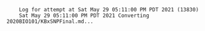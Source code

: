         Log for attempt at Sat May 29 05:11:00 PM PDT 2021 (13830)
        Sat May 29 05:11:00 PM PDT 2021 Converting 2020BIO101/KBxSNPFinal.md...
